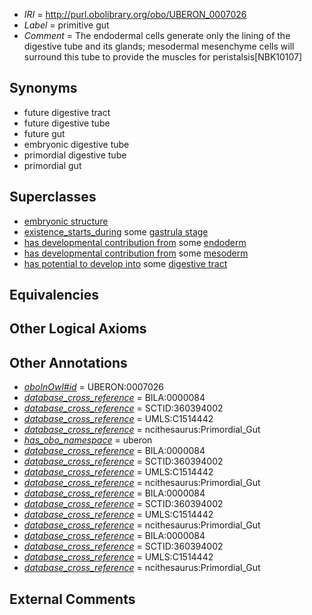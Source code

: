  * *IRI* = http://purl.obolibrary.org/obo/UBERON_0007026
 * *Label* = primitive gut
 * *Comment* = The endodermal cells generate only the lining of the digestive tube and its glands; mesodermal mesenchyme cells will surround this tube to provide the muscles for peristalsis[NBK10107]

## Synonyms

 * future digestive tract
 * future digestive tube
 * future gut
 * embryonic digestive tube
 * primordial digestive tube
 * primordial gut

## Superclasses

 * [embryonic structure](../../UBERON/50/UBERON_0002050.md)
 * [existence_starts_during](../../BFO/68/BFO_0000068.md) some [gastrula stage](../../UBERON/09/UBERON_0000109.md)
 * [has developmental contribution from](../../RO/54/RO_0002254.md) some [endoderm](../../UBERON/25/UBERON_0000925.md)
 * [has developmental contribution from](../../RO/54/RO_0002254.md) some [mesoderm](../../UBERON/26/UBERON_0000926.md)
 * [has potential to develop into](../../RO/87/RO_0002387.md) some [digestive tract](../../UBERON/55/UBERON_0001555.md)

## Equivalencies


## Other Logical Axioms


## Other Annotations

 * *[oboInOwl#id](../../id/oboInOwl#id.md)* = UBERON:0007026
 * *[database_cross_reference](../../ef/oboInOwl#hasDbXref.md)* = BILA:0000084
 * *[database_cross_reference](../../ef/oboInOwl#hasDbXref.md)* = SCTID:360394002
 * *[database_cross_reference](../../ef/oboInOwl#hasDbXref.md)* = UMLS:C1514442
 * *[database_cross_reference](../../ef/oboInOwl#hasDbXref.md)* = ncithesaurus:Primordial_Gut
 * *[has_obo_namespace](../../ce/oboInOwl#hasOBONamespace.md)* = uberon
 * *[database_cross_reference](../../ef/oboInOwl#hasDbXref.md)* = BILA:0000084
 * *[database_cross_reference](../../ef/oboInOwl#hasDbXref.md)* = SCTID:360394002
 * *[database_cross_reference](../../ef/oboInOwl#hasDbXref.md)* = UMLS:C1514442
 * *[database_cross_reference](../../ef/oboInOwl#hasDbXref.md)* = ncithesaurus:Primordial_Gut
 * *[database_cross_reference](../../ef/oboInOwl#hasDbXref.md)* = BILA:0000084
 * *[database_cross_reference](../../ef/oboInOwl#hasDbXref.md)* = SCTID:360394002
 * *[database_cross_reference](../../ef/oboInOwl#hasDbXref.md)* = UMLS:C1514442
 * *[database_cross_reference](../../ef/oboInOwl#hasDbXref.md)* = ncithesaurus:Primordial_Gut
 * *[database_cross_reference](../../ef/oboInOwl#hasDbXref.md)* = BILA:0000084
 * *[database_cross_reference](../../ef/oboInOwl#hasDbXref.md)* = SCTID:360394002
 * *[database_cross_reference](../../ef/oboInOwl#hasDbXref.md)* = UMLS:C1514442
 * *[database_cross_reference](../../ef/oboInOwl#hasDbXref.md)* = ncithesaurus:Primordial_Gut

## External Comments

